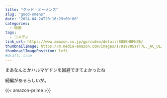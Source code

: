```yaml
---
title: "グッド・オーメンズ"
slug: "good-omens"
date: "2024-04-24T20:16:29+09:00"
categories:
  - 映画
tags:
  - コメディ
link_url: https://www.amazon.co.jp/gp/video/detail/B08BH8FNZ6/
thumbnailImage: https://m.media-amazon.com/images/I/919V8SaYT7L._AC_UL320_.jpg
thumbnailImagePosition: left
#draft: true
---
```

まあなんとかハルマゲドンを回避できてよかったね
<!--more-->
続編があるらしいが。

{{< amazon-prime >}}
